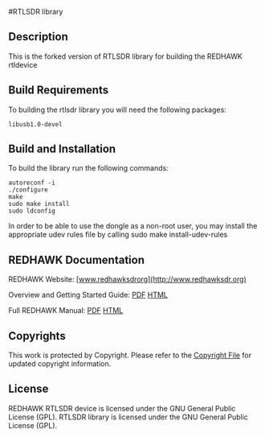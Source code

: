 #RTLSDR library
## Description
This is the forked version of RTLSDR library for building the REDHAWK rtldevice

## Build Requirements
To building the rtlsdr library you will need the following packages:

    libusb1.0-devel

## Build and Installation
To build the library run the following commands:

    autoreconf -i
    ./configure
    make
    sudo make install
    sudo ldconfig

In order to be able to use the dongle as a non-root user, you may install the appropriate udev rules file by calling
    sudo make install-udev-rules

## REDHAWK Documentation

REDHAWK Website: [www.redhawksdrorg](http://www.redhawksdr.org)

Overview and Getting Started Guide: [PDF](http://sourceforge.net/projects/redhawksdr/files/redhawk-doc/1.10.2/REDHAWK_Overview_v1.10.2.pdf/download "PDF") [HTML](http://redhawksdr.github.com/Documentation/gettingstarted/main.html "HTML")

Full REDHAWK Manual: [PDF](http://sourceforge.net/projects/redhawksdr/files/redhawk-doc/1.10.2/REDHAWK_Manual_v1.10.2.pdf/download "PDF") [HTML](http://redhawksdr.github.com/Documentation/main.html "HTML")

## Copyrights

This work is protected by Copyright. Please refer to the [Copyright File](COPYRIGHT) for updated copyright information.

## License

REDHAWK RTLSDR device is licensed under the GNU General Public License (GPL).
RTLSDR library is licensed under the GNU General Public License (GPL).

